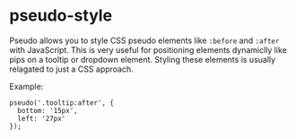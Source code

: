 pseudo-style
============

Pseudo allows you to style CSS pseudo elements like `:before` and `:after` with JavaScript. This is very useful for positioning elements dynamiclly like pips on a tooltip or dropdown element. Styling these elements is usually relagated to just a CSS approach.

Example:

```
pseudo('.tooltip:after', {
  bottom: '15px',
  left: '27px'
});
```
